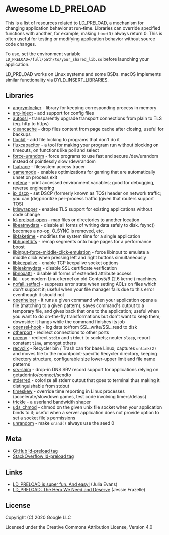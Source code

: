# Awesome LD\_PRELOAD

This is a list of resources related to LD\_PRELOAD, a mechanism for changing
application behavior at run-time.  Libraries can override specified functions
with another, for example, making `time(3)` always return 0.  This is often
useful for testing or modifying application behavior without source code
changes.

To use, set the environment variable
`LD_PRELOAD=/full/path/to/your_shared_lib.so` before launching your
application.

LD\_PRELOAD works on Linux systems and some BSDs.  macOS implements similar
functionality via DYLD\_INSERT\_LIBRARIES.

## Libraries

* [angrymlocker](https://github.com/stiletto/angrymlocker) - library for keeping corresponding process in memory
* [arg-inject](https://github.com/jktr/arg-inject) - add support for config files
* [autossl](https://github.com/bAndie91/libyazzy-preload/blob/master/src/autossl.c) - transparently upgrade transport connections from plain to TLS (eg. http to https)
* [cleancache](https://github.com/kahing/bin/blob/master/cleancache.c) - drop files content from page cache after closing, useful for backups
* [flockit](https://github.com/smerritt/flockit) - add file locking to programs that don't do it
* [fluxcapacitor](https://github.com/majek/fluxcapacitor) - a tool for making your program run without blocking on timeouts, on functions like poll and select
* [force-urandom](https://github.com/AGWA/force-urandom) - force programs to use fast and secure /dev/urandom instead of pointlessly slow /dev/random
* [fsatrace](https://github.com/jacereda/fsatrace) - filesystem access tracer
* [gamemode](https://github.com/FeralInteractive/gamemode) - enables optimizations for gaming that are automatically unset on process exit
* [getenv](https://github.com/bAndie91/libyazzy-preload/blob/master/src/getenv.c) - print accessed environment variables; good for debugging, reverse engineering
* [ip_dscp](https://github.com/bAndie91/libyazzy-preload/blob/master/src/ip_dscp.c) - set DSCP (formerly known as TOS) header on network traffic; you can (de)prioritize per-process traffic (given that routers support TOS)
* [ktlswrapper](https://github.com/zliuva/ktlswrapper) - enables TLS support for existing applications without code change
* [ld-preload-open](https://github.com/fritzw/ld-preload-open) - map files or directories to another location
* [libeatmydata](https://github.com/stewartsmith/libeatmydata) - disable all forms of writing data safely to disk. fsync() becomes a no-op, O\_SYNC is removed, etc.
* [libfaketime](https://github.com/wolfcw/libfaketime) - modifies the system time for a single application
* [libhugetlbfs](https://github.com/libhugetlbfs/libhugetlbfs) - remap segments onto huge pages for a performance boost
* [libinput-force-middle-click-emulation](https://github.com/gaul/libinput-force-middle-click-emulation) - force libinput to emulate a middle click when pressing left and right buttons simultaneously
* [libkeepalive](https://github.com/msantos/libkeepalive) - enable TCP keepalive socket options
* [libleakmydata](https://github.com/DavidBuchanan314/libleakmydata) - disable SSL certificate verification
* [libnoxattr](https://github.com/gaul/libnoxattr) - disable all forms of extended attribute access
* [lkl](https://github.com/lkl/linux#lkl-hijack-library) - use modern Linux kernel on old Centos5/6 (2.6 kernel) machines.
* [nofail_setfacl](https://github.com/bAndie91/libyazzy-preload/blob/master/src/nofail_setfacl.c) - suppress error state when setting ACLs on files which don't support it; useful when your file manager fails due to this error eventhough it should not
* [openhelper](https://github.com/bAndie91/libyazzy-preload/blob/master/src/openhelper.c) - it runs a given command when your application opens a file (matching to a given pattern), saves command's output to a temporary file, and gives back that one to the application; useful when you want to do on-the-fly transformations but don't want to keep them; downside: it hangs while the command finishes its job
* [openssl-hook](https://github.com/sebcat/openssl-hook) - log data to/from SSL\_write/SSL\_read to disk
* [otherport](https://github.com/FiloSottile/otherport) - redirect connections to other ports
* [preeny](https://github.com/zardus/preeny) - redirect `stdin` and `stdout` to sockets; neuter `sleep`, report constant `time`, amongst others
* [recyclix](https://github.com/bAndie91/libyazzy-preload/blob/master/src/recyclix.c) - Recycler bin / Trash can for base Linux; captures `unlink(2)` and moves file to the mountpoint-specific Recycler directory, keeping directory structure, configurable size lower-upper limit and file name patterns
* [srv-shim](https://github.com/disasters/srv-shim) - drop-in DNS SRV record support for applications relying on getaddrinfo/connect/sendto
* [stderred](https://github.com/sickill/stderred) - colorize all stderr output that goes to terminal thus making it distinguishable from stdout
* [timeskew](https://github.com/vi/timeskew) - override time reporting in Linux processes (accelerate/slowdown games, test code involving timers/delays)
* [trickle](https://github.com/mariusae/trickle) - a userland bandwidth shaper
* [uds_chmod](https://github.com/bAndie91/libyazzy-preload/blob/master/src/uds_chmod.c) - chmod on the given unix file socket when your application binds to it; useful when a server application does not provide option to set a socket file's permissions
* [unrandom](https://github.com/whitequark/unrandom) - make `srand()` always use the seed 0

## Meta

* [GitHub ld-preload tag](https://github.com/topics/ld-preload)
* [StackOverflow ld-preload tag](https://stackoverflow.com/questions/tagged/ld-preload)

## Links

* [LD\_PRELOAD is super fun. And easy!](https://jvns.ca/blog/2014/11/27/ld-preload-is-super-fun-and-easy/) (Julia Evans)
* [LD\_PRELOAD: The Hero We Need and Deserve](https://blog.jessfraz.com/post/ld_preload/) (Jessie Frazelle)

## License

Copyright (C) 2020 Google LLC

Licensed under the Creative Commons Attribution License, Version 4.0
